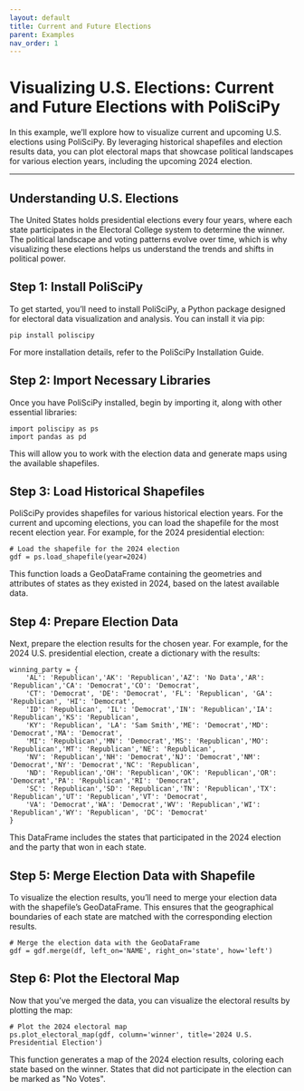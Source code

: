 ```yaml
---
layout: default
title: Current and Future Elections
parent: Examples
nav_order: 1
---
```


# Visualizing U.S. Elections: Current and Future Elections with PoliSciPy

In this example, we’ll explore how to visualize current and upcoming U.S. elections using PoliSciPy. By leveraging historical shapefiles and election results data, you can plot electoral maps that showcase political landscapes for various election years, including the upcoming 2024 election.

---

## Understanding U.S. Elections

The United States holds presidential elections every four years, where each state participates in the Electoral College system to determine the winner. The political landscape and voting patterns evolve over time, which is why visualizing these elections helps us understand the trends and shifts in political power.

## Step 1: Install PoliSciPy

To get started, you’ll need to install PoliSciPy, a Python package designed for electoral data visualization and analysis. You can install it via pip:

```
pip install poliscipy
```

For more installation details, refer to the PoliSciPy Installation Guide.

## Step 2: Import Necessary Libraries

Once you have PoliSciPy installed, begin by importing it, along with other essential libraries:

```
import poliscipy as ps
import pandas as pd
```

This will allow you to work with the election data and generate maps using the available shapefiles.

## Step 3: Load Historical Shapefiles

PoliSciPy provides shapefiles for various historical election years. For the current and upcoming elections, you can load the shapefile for the most recent election year. For example, for the 2024 presidential election:

```
# Load the shapefile for the 2024 election
gdf = ps.load_shapefile(year=2024)
```

This function loads a GeoDataFrame containing the geometries and attributes of states as they existed in 2024, based on the latest available data.

## Step 4: Prepare Election Data

Next, prepare the election results for the chosen year. For example, for the 2024 U.S. presidential election, create a dictionary with the results:

```
winning_party = {
    'AL': 'Republican','AK': 'Republican','AZ': 'No Data','AR': 'Republican','CA': 'Democrat','CO': 'Democrat',
    'CT': 'Democrat', 'DE': 'Democrat', 'FL': 'Republican', 'GA': 'Republican', 'HI': 'Democrat', 
    'ID': 'Republican', 'IL': 'Democrat','IN': 'Republican','IA': 'Republican','KS': 'Republican',
    'KY': 'Republican', 'LA': 'Sam Smith','ME': 'Democrat','MD': 'Democrat','MA': 'Democrat',
    'MI': 'Republican','MN': 'Democrat','MS': 'Republican','MO': 'Republican','MT': 'Republican','NE': 'Republican',
    'NV': 'Republican','NH': 'Democrat','NJ': 'Democrat','NM': 'Democrat','NY': 'Democrat','NC': 'Republican',
    'ND': 'Republican','OH': 'Republican','OK': 'Republican','OR': 'Democrat','PA': 'Republican','RI': 'Democrat',
    'SC': 'Republican','SD': 'Republican','TN': 'Republican','TX': 'Republican','UT': 'Republican','VT': 'Democrat',
    'VA': 'Democrat','WA': 'Democrat','WV': 'Republican','WI': 'Republican','WY': 'Republican', 'DC': 'Democrat'
}
```

This DataFrame includes the states that participated in the 2024 election and the party that won in each state.

## Step 5: Merge Election Data with Shapefile

To visualize the election results, you’ll need to merge your election data with the shapefile’s GeoDataFrame. This ensures that the geographical boundaries of each state are matched with the corresponding election results.

```
# Merge the election data with the GeoDataFrame
gdf = gdf.merge(df, left_on='NAME', right_on='state', how='left')
```

## Step 6: Plot the Electoral Map

Now that you’ve merged the data, you can visualize the electoral results by plotting the map:

```
# Plot the 2024 electoral map
ps.plot_electoral_map(gdf, column='winner', title='2024 U.S. Presidential Election')
```

This function generates a map of the 2024 election results, coloring each state based on the winner. States that did not participate in the election can be marked as "No Votes".